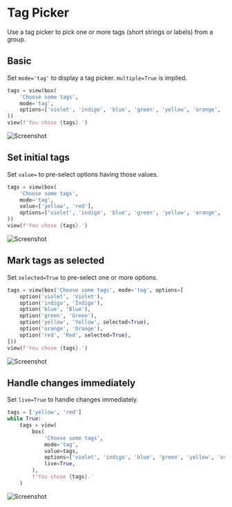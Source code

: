 # Tag Picker

Use a tag picker to pick one or more tags (short strings or labels) from a group.

## Basic

Set `mode='tag'` to display a tag picker. `multiple=True` is implied.


```py
tags = view(box(
    'Choose some tags',
    mode='tag',
    options=['violet', 'indigo', 'blue', 'green', 'yellow', 'orange', 'red']
))
view(f'You chose {tags}.')
```


![Screenshot](assets/screenshots/tag_picker_basic.png)


## Set initial tags

Set `value=` to pre-select options having those values.


```py
tags = view(box(
    'Choose some tags',
    mode='tag',
    value=['yellow', 'red'],
    options=['violet', 'indigo', 'blue', 'green', 'yellow', 'orange', 'red']
))
view(f'You chose {tags}.')
```


![Screenshot](assets/screenshots/tag_picker_value.png)


## Mark tags as selected

Set `selected=True` to pre-select one or more options.


```py
tags = view(box('Choose some tags', mode='tag', options=[
    option('violet', 'Violet'),
    option('indigo', 'Indigo'),
    option('blue', 'Blue'),
    option('green', 'Green'),
    option('yellow', 'Yellow', selected=True),
    option('orange', 'Orange'),
    option('red', 'Red', selected=True),
]))
view(f'You chose {tags}.')
```


![Screenshot](assets/screenshots/tag_picker_selected.png)


## Handle changes immediately

Set `live=True` to handle changes immediately.


```py
tags = ['yellow', 'red']
while True:
    tags = view(
        box(
            'Choose some tags',
            mode='tag',
            value=tags,
            options=['violet', 'indigo', 'blue', 'green', 'yellow', 'orange', 'red'],
            live=True,
        ),
        f'You chose {tags}.'
    )
```


![Screenshot](assets/screenshots/tag_picker_live.png)
